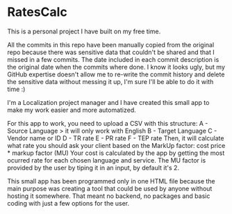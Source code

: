# RatesCalc

This is a personal project I have built on my free time.

All the commits in this repo have been manually copied from the original repo because there was sensitive data that couldn't be shared and that I missed in a few commits.
The date included in each commit description is the original date when the commits where done.
I know it looks ugly, but my GitHub expertise doesn't allow me to re-write the commit history and delete the sensitive data without messing it up, I'm sure I'll be able to do it with time :)

I'm a Localization project manager and I have created this small app to make my work easier and more automatized.

For this app to work, you need to upload a CSV with this structure:
A - Source Language > it will only work with English
B - Target Language
C - Vendor name or ID
D - TR rate
E - PR rate
F - TEP rate
Then, it will calculate what rate you should ask your client based on the MarkUp factor: cost price * markup factor (MU)
Your cost is calculated by the app by getting the most ocurred rate for each chosen language and service.
The MU factor is provided by the user by tiping it in an input, by default it's 2.

This small app has been programmed only in one HTML file because the main purpose was creating a tool that could be used by anyone without hosting it somewhere. That meant no backend, no packages and basic coding with just a few options for the user.
